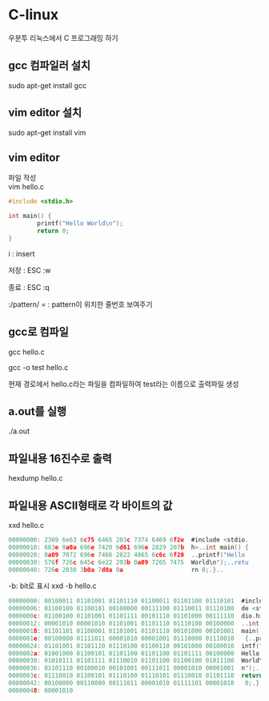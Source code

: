 # C-linux
우분투 리눅스에서 C 프로그래밍 하기


## gcc 컴파일러 설치

sudo apt-get install gcc 

## vim editor 설치

sudo apt-get install vim

## vim editor

파일 작성    
vim hello.c
```c
#include <stdio.h>

int main() {
        printf("Hello World\n");
        return 0;
}

```

i : insert

저장 : ESC :w

종료 : ESC :q

:/pattern/ = : pattern이 위치한 줄번호 보여주기

## gcc로 컴파일    
gcc hello.c

gcc -o test hello.c    

현재 경로에서 hello.c라는 파일을 컴파일하여 test라는 이름으로 출력파일 생성

## a.out를 실행
./a.out

## 파일내용 16진수로 출력

hexdump hello.c

## 파일내용 ASCII형태로 각 바이트의 값

xxd hello.c     
```c
00000000: 2369 6e63 6c75 6465 203c 7374 6469 6f2e  #include <stdio.
00000010: 683e 0a0a 696e 7420 6d61 696e 2829 207b  h>..int main() {
00000020: 0a09 7072 696e 7466 2822 4865 6c6c 6f20  ..printf("Hello
00000030: 576f 726c 645c 6e22 293b 0a09 7265 7475  World\n");..retu
00000040: 726e 2030 3b0a 7d0a 0a                   rn 0;.}..
```

-b: bit로 표시
xxd -b hello.c     

```c
00000000: 00100011 01101001 01101110 01100011 01101100 01110101  #inclu
00000006: 01100100 01100101 00100000 00111100 01110011 01110100  de <st
0000000c: 01100100 01101001 01101111 00101110 01101000 00111110  dio.h>
00000012: 00001010 00001010 01101001 01101110 01110100 00100000  ..int
00000018: 01101101 01100001 01101001 01101110 00101000 00101001  main()
0000001e: 00100000 01111011 00001010 00001001 01110000 01110010   {..pr
00000024: 01101001 01101110 01110100 01100110 00101000 00100010  intf("
0000002a: 01001000 01100101 01101100 01101100 01101111 00100000  Hello
00000030: 01010111 01101111 01110010 01101100 01100100 01011100  World\
00000036: 01101110 00100010 00101001 00111011 00001010 00001001  n");..
0000003c: 01110010 01100101 01110100 01110101 01110010 01101110  return
00000042: 00100000 00110000 00111011 00001010 01111101 00001010   0;.}.
00000048: 00001010
```


